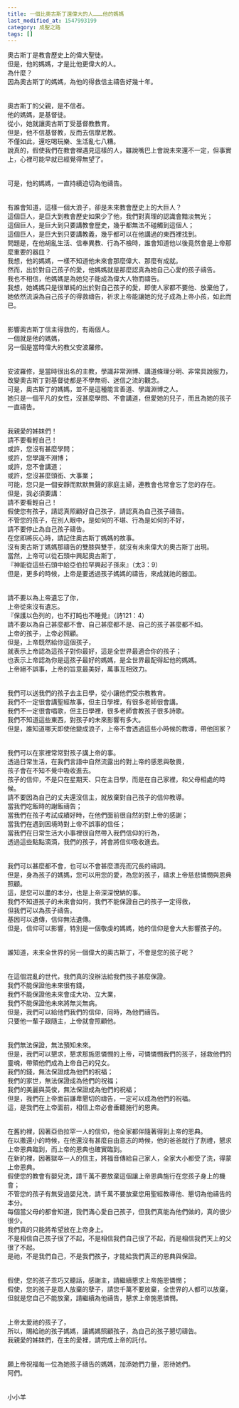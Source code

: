 ```yaml
---
title: 一個比奧古斯丁還偉大的人………他的媽媽
last_modified_at: 1547993199
category: 成聖之路
tags: []
---
```


<p>奧古斯丁是教會歷史上的偉大聖徒。<br/>但是，他的媽媽，才是比他更偉大的人。<br/><!--more-->為什麼？<br/>因為奧古斯丁的媽媽，為他的得救信主禱告好幾十年。<br/><br/><br/>奧古斯丁的父親，是不信者。<br/>他的媽媽，是基督徒。<br/>從小，她就讓奧古斯丁受基督教教育。<br/>但是，他不信基督教，反而去信摩尼教。<br/>不僅如此，還吃喝玩樂、生活亂七八糟。<br/>說真的，假使我們在教會裡遇見這樣的人，雖說嘴巴上會說未來還不一定，但事實上，心裡可能早就已經覺得無望了。<br/><br/><br/>可是，他的媽媽，一直持續迫切為他禱告。<br/><br/><br/>有誰會知道，這樣一個大浪子，卻是未來教會歷史上的大巨人？<br/>這個巨人，是巨大到教會歷史如果少了他，我們對真理的認識會黯淡無光；<br/>這個巨人，是巨大到只要講教會歷史，幾乎都無法不碰觸到這個人；<br/>這個巨人，是巨大到只要講教義，幾乎都可以在他講過的東西裡找到。<br/>問題是，在他胡亂生活、信奉異教、行為不檢時，誰會知道他以後竟然會是上帝那麼重要的器皿？<br/>我想，他的媽媽，一樣不知道他未來會那麼偉大、那麼有成就。<br/>然而，出於對自己孩子的愛，他媽媽就是那麼認真為她自己心愛的孩子禱告。<br/>我也不相信，他媽媽是為她兒子能成為偉大人物而禱告。<br/>我想，她媽媽只是很單純的出於對自己孩子的愛，即使人家都不要他、放棄他了，她依然流淚為自己孩子的得救禱告，祈求上帝能讓她的兒子成為上帝小孩，如此而已。<br/><br/><br/>影響奧古斯丁信主得救的，有兩個人。<br/>一個就是他的媽媽，<br/>另一個是當時偉大的教父安波羅修。<br/><br/><br/>安波羅修，是當時很出名的主教，學識非常淵博、講道條理分明、非常具說服力，<br/>改變奧古斯丁對基督徒都是不學無術、迷信之流的觀念。<br/>可是，奧古斯丁的媽媽，並不是這種能言善道、學識淵博之人。<br/>她只是一個平凡的女性，沒甚麼學問、不會講道，但愛她的兒子，而且為她的孩子一直禱告。<br/><br/><br/>我親愛的姊妹們！<br/>請不要看輕自己！<br/>或許，您沒有甚麼學問；<br/>或許，您學識不淵博；<br/>或許，您不會講道；<br/>或許，您沒甚麼頭銜、大事業；<br/>可能，您只是一個安靜而默默無聲的家庭主婦，連教會也常會忘了您的存在。<br/>但是，我必須要講：<br/>請不要看輕自己！<br/>假使您有孩子，請認真照顧好自己孩子，請認真為自己孩子禱告。<br/>不管您的孩子，在別人眼中，是如何的不堪、行為是如何的不好，<br/>請不要停止為自己孩子禱告。<br/>在您即將灰心時，請記住奧古斯丁媽媽的故事。<br/>沒有奧古斯丁媽媽那禱告的雙膝與雙手，就沒有未來偉大的奧古斯丁出現。<br/>當然，上帝可以從石頭中興起奧古斯丁，<br/>『神能從這些石頭中給亞伯拉罕興起子孫來』（太3：9）<br/>但是，更多的時候，上帝是要透過孩子媽媽的禱告，來成就祂的器皿。<br/><br/><br/>請不要以為上帝遺忘了你，<br/>上帝從來沒有遺忘。<br/>『保護以色列的，也不打盹也不睡覺』（詩121：4）<br/>請不要以為自己甚麼都不會、自己甚麼都不是、自己的孩子甚麼都不如。<br/>上帝的孩子，上帝必照顧。<br/>但是，上帝既然給你這個孩子，<br/>就表示上帝認為這孩子對你最好，這是全世界最適合你的孩子；<br/>也表示上帝認為你是這孩子最好的媽媽，是全世界最配得起他的媽媽。<br/>上帝絕不誤事，上帝的旨意最美好，萬事互相效力。<br/><br/><br/>我們可以送我們的孩子去主日學，從小讓他們受宗教教育。<br/>我們不一定很會講聖經故事，但主日學裡，有很多老師很會講。<br/>我們不一定很會唱歌，但主日學裡，很多老師會教孩子很多詩歌。<br/>我們不知道這些東西，對孩子的未來影響有多大。<br/>但是，誰知道哪天即使他變成浪子，上帝不會透過這些小時候的教導，帶他回家？<br/><br/><br/>我們可以在家裡常常對孩子講上帝的事。<br/>透過日常生活，在我們言語中自然流露出的對上帝的感恩與敬畏，<br/>孩子會在不知不覺中吸收進去。<br/>孩子的信仰，不是只在星期天、只在主日學，而是在自己家裡，和父母相處的時候。<br/>請不要因為自己的丈夫還沒信主，就放棄對自己孩子的信仰教導。<br/>當我們吃飯時的謝飯禱告；<br/>當我們在孩子考試成績好時，在他們面前很自然的對上帝的感謝；<br/>當我們在遇到困境時對上帝不誤事的信任；<br/>當我們在日常生活大小事裡很自然帶入我們信仰的行為，<br/>透過這些點點滴滴，我們的孩子，將會將信仰吸收進去。<br/><br/><br/>我們可以甚麼都不會，也可以不會甚麼漂亮而冗長的禱詞。<br/>但是，身為孩子的媽媽，您可以用您的愛，為您的孩子，禱求上帝慈悲憐憫與恩典照顧。<br/>這，是您可以盡的本分，也是上帝深深悅納的事。<br/>我們不知道孩子的未來會如何，我們不能保證自己的孩子一定得救，<br/>但我們可以為孩子禱告。<br/>基因可以遺傳，信仰無法遺傳。<br/>但是，信仰可以影響，特別是一個敬虔的媽媽，她的信仰是會大大影響孩子的。<br/><br/><br/>誰知道，未來全世界的另一個偉大的奧古斯丁，不會是您的孩子呢？<br/><br/><br/>在這個混亂的世代，我們真的沒辦法給我們孩子甚麼保證。<br/>我們不能保證他未來很有錢，<br/>我們不能保證他未來會成大功、立大業，<br/>我們不能保證他未來將無災無病。<br/>但是，我們可以給他們我們的信仰，同時，為他們禱告。<br/>只要他一輩子跟隨主，上帝就會照顧他。<br/><br/><br/>我們無法保證，無法預知未來。<br/>但是，我們可以懇求，懇求那施恩憐憫的上帝，可憐憐憫我們的孩子，拯救他們的靈魂，帶領他們成為上帝自己的兒女。<br/>我們的錢，無法保證成為他們的祝福；<br/>我們的家世，無法保證成為他們的祝福；<br/>我們的美麗與英俊，無法保證成為他們的祝福；<br/>但是，我們在上帝面前謙卑懇切的禱告，一定可以成為他們的祝福。<br/>這，是我們在上帝面前，相信上帝必會垂聽施行的恩典。<br/><br/><br/>在舊約裡，因著亞伯拉罕一人的信仰，他全家都伴隨著得到上帝的恩典。<br/>在以撒還小的時候，在他還沒有甚麼自由意志的時候，他的爸爸就行了割禮，懇求上帝恩典臨到，而上帝的恩典也確實臨到。<br/>在新約裡，因著獄卒一人的信主，將福音傳給自己家人，全家大小都受了洗，得蒙上帝恩典。<br/>假使您的教會有嬰兒洗，請千萬不要放棄這個讓上帝恩典施行在您孩子身上的機會；<br/>不管您的孩子有無受過嬰兒洗，請千萬不要放棄您用聖經教導他、懇切為他禱告的本分。<br/>每個當父母的都會知道，我們滿心愛自己孩子，但我們真能為他們做的，真的很少很少。<br/>我們真的只能將希望放在上帝身上。<br/>不是相信自己孩子很了不起，不是相信我們自己很了不起，而是相信我們天上的父很了不起。<br/>是祂，不是我們自己，不是我們孩子，才能給我們真正的恩典與保證。<br/><br/><br/>假使，您的孩子乖巧又聽話，感謝主，請繼續懇求上帝施恩憐憫；<br/>假使，您的孩子是眾人放棄的孽子，請您千萬不要放棄，全世界的人都可以放棄，但就是您自己不能放棄，請繼續為他禱告，懇求上帝施恩憐憫。<br/><br/><br/>上帝太愛祂的孩子了，<br/>所以，賜給祂的孩子媽媽，讓媽媽照顧孩子，為自己的孩子懇切禱告。<br/>我親愛的姊妹們，在主的愛裡，請完成上帝的託付。<br/><br/><br/>願上帝祝福每一位為她孩子禱告的媽媽，加添她們力量，恩待她們。<br/>阿們。<br/><br/><br/>小小羊<br/><br/></p><p> </p><br/><br/>